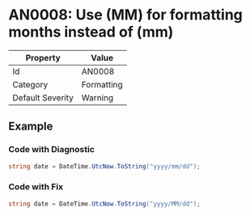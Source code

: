 # AN0008: Use (MM) for formatting months instead of (mm)

| Property                    | Value    |
| --------------------------- | -------- |
| Id                          | AN0008   |
| Category                    | Formatting    |
| Default Severity            | Warning  |

## Example

### Code with Diagnostic

```csharp
string date = DateTime.UtcNow.ToString("yyyy/mm/dd");
```

### Code with Fix

```csharp
string date = DateTime.UtcNow.ToString("yyyy/MM/dd");
```
